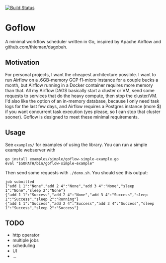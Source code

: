 [![Build Status](https://travis-ci.org/fieldryand/goflow.svg?branch=master)](https://travis-ci.org/fieldryand/goflow)

# Goflow

A minimal workflow scheduler written in Go, inspired by Apache Airflow and github.com/thieman/dagobah.

## Motivation

For personal projects, I want the cheapest architecture possible. I want to run Airflow on a .6GB-memory GCP f1-micro instance for a couple bucks a month, but Airflow running in a Docker container requires more memory than that. All my Airflow DAGS basically start a cluster or VM, send some requests to services that do the heavy compute, then stop the cluster/VM. I'd also like the option of an in-memory database, because I only need task logs for the last few days, and Airflow requires a Postgres instance (more $) if you want concurrent task execution (yes please, so I can stop that cluster sooner). Goflow is designed to meet these minimal requirements.

## Usage

See `examples/` for examples of using the library. You can run a simple example webserver with
```
go install examples/simple/goflow-simple-example.go
eval "$GOPATH/bin/goflow-simple-example"
```

Then send some requests with `./demo.sh`. You should see this output:
```
job submitted
{"add 1 1":"None","add 2 4":"None","add 3 4":"None","sleep 1":"None","sleep 2":"None"}
{"add 1 1":"Success","add 2 4":"None","add 3 4":"Success","sleep 1":"Success","sleep 2":"Running"}
{"add 1 1":"Success","add 2 4":"Success","add 3 4":"Success","sleep 1":"Success","sleep 2":"Success"}
```

## TODO

- http operator
- multiple jobs
- scheduling
- UI
- ...
